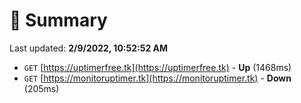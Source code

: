 # 📖 Summary
Last updated: **2/9/2022, 10:52:52 AM**

- `GET` [https://uptimerfree.tk](https://uptimerfree.tk) - **Up** (1468ms)
- `GET` [https://monitoruptimer.tk](https://monitoruptimer.tk) - **Down** (205ms)
